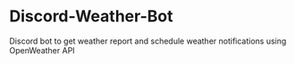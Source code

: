 # Discord-Weather-Bot

Discord bot to get weather report and schedule weather notifications using OpenWeather API
